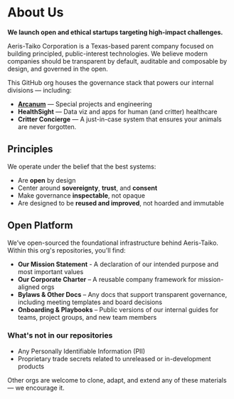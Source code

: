# About Us

**We launch open and ethical startups targeting high-impact challenges.**

Aeris-Taiko Corporation is a Texas-based parent company focused on building principled, public-interest technologies. We believe modern companies should be transparent by default, auditable and composable by design, and governed in the open.

This GitHub org houses the governance stack that powers our internal divisions — including:

- **[Arcanum](https://github.com/atc-arcanum)** — Special projects and engineering
- **HealthSight** — Data viz and apps for human (and critter) healthcare
- **Critter Concierge** — A just-in-case system that ensures your animals are never forgotten.

## Principles

We operate under the belief that the best systems:
- Are **open** by design
- Center around **sovereignty**, **trust**, and **consent**
- Make governance **inspectable**, not opaque
- Are designed to be **reused and improved**, not hoarded and immutable

## Open Platform

We’ve open-sourced the foundational infrastructure behind Aeris-Taiko. Within this org's repositories, you'll find:

- **Our Mission Statement** - A declaration of our intended purpose and most important values
- **Our Corporate Charter** – A reusable company framework for mission-aligned orgs
- **Bylaws & Other Docs** – Any docs that support transparent governance, including meeting templates and board decisions
- **Onboarding & Playbooks** – Public versions of our internal guides for teams, project groups, and new team members

### What's not in our repositories
- Any Personally Identifiable Information (PII)
- Proprietary trade secrets related to unreleased or in-development products

Other orgs are welcome to clone, adapt, and extend any of these materials — we encourage it. 